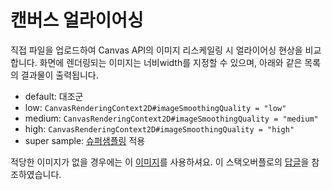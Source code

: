 # 캔버스 얼라이어싱

직접 파일을 업로드하여 Canvas API의 이미지 리스케일링 시 얼라이어싱 현상을 비교합니다. 화면에 렌더링되는 이미지는 너비width를 지정할 수 있으며, 아래와 같은 목록의 결과물이 출력됩니다.

- default: 대조군
- low: `CanvasRenderingContext2D#imageSmoothingQuality = "low"`
- medium: `CanvasRenderingContext2D#imageSmoothingQuality = "medium"`
- high: `CanvasRenderingContext2D#imageSmoothingQuality = "high"`
- super sample: [슈퍼샘플링](https://en.wikipedia.org/wiki/Supersampling) 적용

적당한 이미지가 없을 경우에는 이 [이미지](https://img1.goodfon.com/original/2560x1600/e/a2/abstrakciya-linii-poloski.jpg)를 사용하셔요. 이 스택오버플로의 [답글](https://stackoverflow.com/questions/17861447/html5-canvas-drawimage-how-to-apply-antialiasing)을 참조하였습니다.
